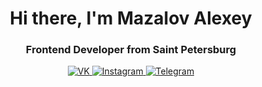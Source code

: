 <div id="header" align="center">
    <h1>Hi there, I'm  Mazalov Alexey </h1>
    <h3>Frontend Developer from Saint Petersburg</h3>
</div>

<div id="socials" align="center">
    <a href="https://vk.com/mazalovalex" target="_blank">
    <img src="https://img.shields.io/badge/-VK-141130?style=flat-square&logo=Vk" alt="VK"/>
  </a>
  <a href="#" target="_blank">
    <img src="https://img.shields.io/badge/-Instagram-141130?style=flat-square&logo=Instagram" alt="Instagram"/>
  </a>
  <a href="https://t.me/@mazalovalex" target="_blank">
    <img src="https://img.shields.io/badge/-Telegram-141130?style=flat-square&logo=Telegram" alt="Telegram"/>
  </a>
</div>

